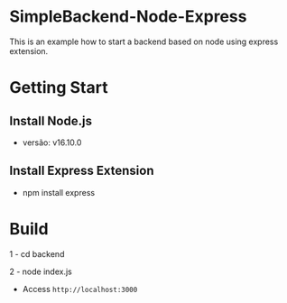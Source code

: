 # SimpleBackend-Node-Express
This is an example how to start a backend based on node using express extension.

# Getting Start

## Install Node.js

- versão: v16.10.0 

## Install Express Extension

- npm install express

# Build

1 - cd backend

2 - node index.js

- Access `http://localhost:3000`